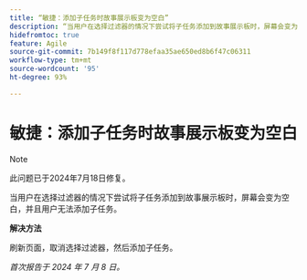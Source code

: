 ```yaml
---
title: “敏捷：添加子任务时故事展示板变为空白”
description: “当用户在选择过滤器的情况下尝试将子任务添加到故事展示板时，屏幕会变为空白，并且用户无法添加子任务。”
hidefromtoc: true
feature: Agile
source-git-commit: 7b149f8f117d778efaa35ae650ed8b6f47c06311
workflow-type: tm+mt
source-wordcount: '95'
ht-degree: 93%

---
```



# 敏捷：添加子任务时故事展示板变为空白

>[!NOTE]
>
>此问题已于2024年7月18日修复。

当用户在选择过滤器的情况下尝试将子任务添加到故事展示板时，屏幕会变为空白，并且用户无法添加子任务。

**解决方法**

刷新页面，取消选择过滤器，然后添加子任务。

_首次报告于 2024 年 7 月 8 日。_
